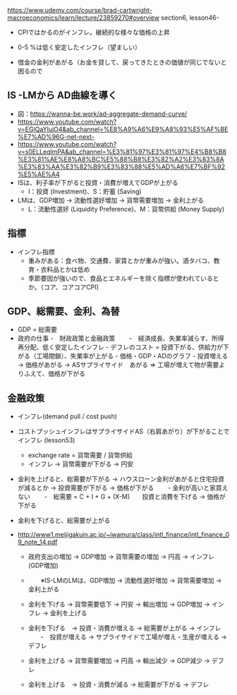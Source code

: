 https://www.udemy.com/course/brad-cartwright-macroeconomics/learn/lecture/23859270#overview
section6, lesson46-
- CPIではかるのがインフレ。継続的な様々な価格の上昇
- 0-5 %は低く安定したインフレ（望ましい）


- 借金の金利があがる（お金を貸して、戻ってきたときの価値が同じでないと困るので

## IS -LMから AD曲線を導く
- 図：https://wanna-be.work/ad-aggregate-demand-curve/
- https://www.youtube.com/watch?v=EGlQaYIujO4&ab_channel=%E8%A9%A6%E9%A8%93%E5%AF%BE%E7%AD%96G-net-next-
- https://www.youtube.com/watch?v=s0ELLeqlmPA&ab_channel=%E3%81%97%E3%81%97%E4%B8%B8%E3%81%AE%E8%A8%BC%E5%88%B8%E3%82%A2%E3%83%8A%E3%83%AA%E3%82%B9%E3%83%88%E5%AD%A6%E7%BF%92%E5%AE%A4
- ISは、利子率が下がると投資・消費が増えてGDPが上がる
  - I：投資 (Investment)、S：貯蓄 (Saving)
- LMは、GDP増加 -> 流動性選好増加 -> 貨幣需要増加 -> 金利上がる
  - L：流動性選好 (Liquidity Preference)、M：貨幣供給 (Money Supply) 
## 指標
- インフレ指標
  - 重みがある：食べ物、交通費、家賃とかが重みが強い。酒タバコ、教育・衣料品とかは低め
  - 季節要因が強いので、食品とエネルギーを除く指標が使われているとか。（コア、コアコアCPI)

## GDP、総需要、金利、為替
- GDP = 総需要
- 政府の仕事
    -　財政政策と金融政策 
　　-　経済成長、失業率減らす、所得再分配、低く安定したインフレ
      - デフレのコスト = 投資下がる、供給力が下がる（工場閉鎖）、失業率が上がる
      - 価格・GDP・ADのグラフ
      - 投資増える -> 価格があがる -> ASサプライサイド　あがる => 工場が増えて物が需要よりふえて、価格が下がる
## 金融政策
- インフレ(demand pull / cost push)
- コストプッシュインフレはサプライサイドAS（右肩あがり）が下がることでインフレ (lesson53)
  - exchange rate = 貨幣需要 / 貨幣供給
  - インフレ -> 貨幣需要が下がる  -> 円安
- 金利を上げると、総需要が下がる -> ハウスローン金利があがると住宅投資が減るとか -> 投資需要が下がる -> 価格が下がる
　　- 金利が高いと家買えない 
　　-　総需要 = C + I + G + (X-M)　　投資と消費を下げる -> 価格が下がる
- 金利を下げると、総需要が上がる

- http://www1.meijigakuin.ac.jp/~iwamura/class/intl_finance/intl_finance_09_note_14.pdf
  - 政府支出の増加 -> GDP増加 -> 貨幣需要の増加 -> 円高 -> インフレ(GDP増加)
  - 　　※IS-LMのLMは、GDP増加 -> 流動性選好増加 -> 貨幣需要増加 -> 金利上がる
  
  - 金利を下げる -> 貨幣需要低下 -> 円安 -> 輸出増加 -> GDP増加 -> インフレ -> 金利を上げる
   - 金利を下げる　-> 投資・消費が増える -> 総需要が上がる ->  インフレ
   　　-　投資が増える -> サプライサイドで工場が増え・生産が増える -> デフレ 
  - 金利を上げる -> 貨幣需要増加 -> 円高 -> 輸出減少 -> GDP減少 -> デフレ
  - 金利を上げる　-> 投資・消費が減る -> 総需要が下がる ->  デフレ
